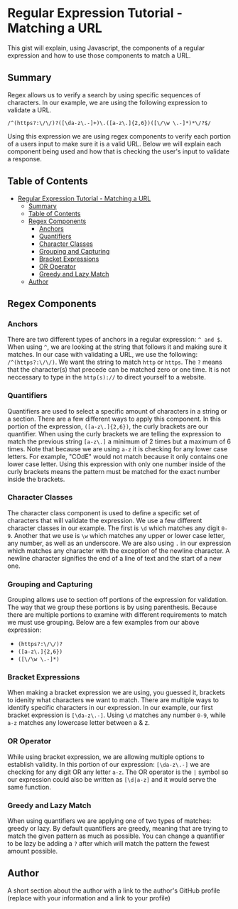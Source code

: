 # Regular Expression Tutorial - Matching a URL
This gist will explain, using Javascript, the components of a regular expression and how to use those components to match a URL.


## Summary
Regex allows us to verify a search by using specific sequences of characters. In our example, we are using the following expression to validate a URL.

````
/^(https?:\/\/)?([\da-z\.-]+)\.([a-z\.]{2,6})([\/\w \.-]*)*\/?$/
````
Using this expression we are using regex components to verify each portion of a users input to make sure it is a valid URL. Below we will explain each component being used and how that is checking the user's input to validate a response.

## Table of Contents

- [Regular Expression Tutorial - Matching a URL](#regular-expression-tutorial---matching-a-url)
  - [Summary](#summary)
  - [Table of Contents](#table-of-contents)
  - [Regex Components](#regex-components)
    - [Anchors](#anchors)
    - [Quantifiers](#quantifiers)
    - [Character Classes](#character-classes)
    - [Grouping and Capturing](#grouping-and-capturing)
    - [Bracket Expressions](#bracket-expressions)
    - [OR Operator](#or-operator)
    - [Greedy and Lazy Match](#greedy-and-lazy-match)
  - [Author](#author)

## Regex Components

### Anchors
There are two different types of anchors in a regular expression: `^ and $`. When using `^`, we are looking at the string that follows it and making sure it matches. In our case with validating a URL, we use the following: `/^(https?:\/\/)`. We want the string to match `http` or `https`. The `?` means that the character(s) that precede can be matched zero or one time. It is not neccessary to type in the `http(s)://` to direct yourself to a website.

### Quantifiers
Quantifiers are used to select a specific amount of characters in a string or a section. There are a few different ways to apply this component. In this portion of the expression, `([a-z\.]{2,6})`, the curly brackets are our quantifier. When using the curly brackets we are telling the expression to match the previous string `[a-z\.]` a minimum of 2 times but a maximum of 6 times. Note that because we are using `a-z` it is checking for any lower case letters. For example, "COdE" would not match because it only contains one lower case letter. Using this expression with only one number inside of the curly brackets means the pattern must be matched for the exact number inside the brackets.


### Character Classes
The character class component is used to define a specific set of characters that will validate the expression. We use a few different character classes in our example. The first is `\d` which matches any digit `0-9`. Another that we use is `\w` which matches any upper or lower case letter, any number, as well as an underscore. We are also using `.` in our expression which matches any character with the exception of the newline character. A newline character signifies the end of a line of text and the start of a new one.

### Grouping and Capturing
Grouping allows use to section off portions of the expression for validation. The way that we group these portions is by using parenthesis. Because there are multiple portions to examine with different requirements to match we must use grouping. Below are a few examples from our above expression:
  - `(https?:\/\/)?`
  - `([a-z\.]{2,6})`
  - `([\/\w \.-]*)` 

### Bracket Expressions
When making a bracket expression we are using, you guessed it, brackets to idenity what characters we want to match. There are multiple ways to identify specific characters in our expression. In our example, our first bracket expression is `[\da-z\.-]`. Using `\d` matches any number `0-9`, while `a-z` matches any lowercase letter between a & z.

### OR Operator
While using bracket expression, we are allowing multiple options to establish validity. In this portion of our expression: `[\da-z\.-]` we are checking for any digit OR any letter `a-z`. The OR operator is the `|` symbol so our expression could also be written as `[\d|a-z]` and it would serve the same function.

### Greedy and Lazy Match
When using quantifiers we are applying one of two types of matches: greedy or lazy. By default quantifiers are greedy, meaning that are trying to match the given pattern as much as possible. You can change a quantifier to be lazy be adding a `?` after which will match the pattern the fewest amount possible.

## Author

A short section about the author with a link to the author's GitHub profile (replace with your information and a link to your profile)
